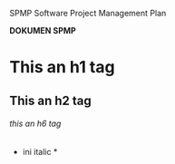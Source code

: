 SPMP Software Project Management Plan

**DOKUMEN SPMP**

# This an h1 tag
## This an h2 tag
###### this an h6 tag

* ini italic *
